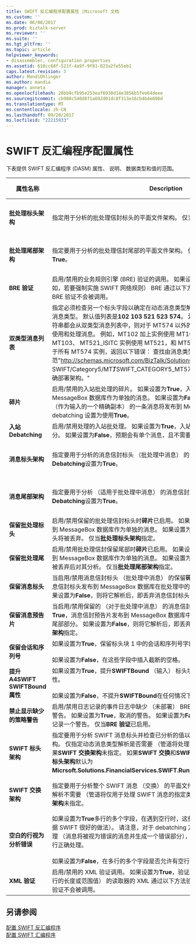 ```yaml
---
title: SWIFT 反汇编程序配置属性 |Microsoft 文档
ms.custom: ''
ms.date: 06/08/2017
ms.prod: biztalk-server
ms.reviewer: ''
ms.suite: ''
ms.tgt_pltfrm: ''
ms.topic: article
helpviewer_keywords:
- disassembler, configuration properties
ms.assetid: 610cc68f-521f-4a9f-9f81-823a2fe55eb1
caps.latest.revision: 3
author: MandiOhlinger
ms.author: mandia
manager: anneta
ms.openlocfilehash: 28bb9cfb95e253eaf6930d14e3856b5fee64deee
ms.sourcegitcommit: cb908c540d8f1a692d01dc8f313e16cb4b4e696d
ms.translationtype: MT
ms.contentlocale: zh-CN
ms.lasthandoff: 09/20/2017
ms.locfileid: "22215933"
---
```

# <a name="swift-disassembler-configuration-properties"></a>SWIFT 反汇编程序配置属性
下表提供 SWIFT 反汇编程序 (DASM) 属性、 说明、 数据类型和值的范围。  
  
|属性名称|Description|数据类型|值范围|  
|-------------------|-----------------|---------------|-----------------|  
|**批处理标头架构**|指定用于分析的批处理信封标头的平面文件架构。 仅当**入站 Debatching**设置为**True**。|字符串|无或任何已部署的架构名称|  
|**批处理尾部架构**|指定要用于分析的批处理信封尾部的平面文件架构。 仅当**入站 Debatching**设置为**True**。|字符串|无或任何已部署的架构名称|  
|**BRE 验证**|启用/禁用的业务规则引擎 (BRE) 验证的调用。 如果设置为**True**，针对已部署策略 （例如，若要强制实施 SWIFT 网络规则） BRE 通过以下方法验证消息。 如果设置为**False**，BRE 验证不会被调用。|Boolean|True、False|  
|**双类型消息列表**|指定必须检查另一个标头字段以确定在动态消息类型解析期间的消息的子类型的 SWIFT 消息类型。 默认值列表是**102 103 521 523 574**。 **注意：** 如果任何或所有消息类型字符串都会从双类型消息列表中，则对于 MT574 以外的所有消息，原始架构其业务规则使用和处理消息。 例如，MT102 加上实例使用 MT102、 MT103PLUS 实例使用 MT103、 MT521_ISITC 实例使用 MT521，和 MT523_ISITC 实例使用 MT523。 对于所有 MT574 实例，返回以下错误： 查找由消息类型的文档规范"http://schemas.microsoft.com/BizTalk/Solutions/FinancialServices/ SWIFT/Category5/MT&#574;SWIFT_CATEGORY5_MT574_Interchange"失败。 验证已正确部署架构。"|字符串|3 位数字的空格分隔的列表|  
|**碎片**|启用/禁用的入站批处理的碎片。 如果设置为**True**，入站批处理中的消息发布到 MessageBox 数据库作为单独的消息。 如果设置为**False**，整个的入站的批处理形式 （作为输入的一个精确副本） 的一条消息将发布到 MessageBox 数据库。 仅当入站 debatching 设置为使用**True**。|Boolean|True、False|  
|**入站 Debatching**|启用/禁用处理的入站批处理。 如果设置为**True**，入站的批处理预期会有且在处理期间拆分。 如果设置为**False**，预期会有单个消息，且不需要 debatching。|Boolean|True、False|  
|**消息标头架构**|指定要用于分析的消息信封标头 （批处理中消息） 的平面文件架构。 仅当**入站 Debatching**设置为**True**。|字符串|无或任何已部署的架构名称|  
|**消息尾部架构**|指定要用于分析 （适用于批处理中消息） 的消息信封尾部的平面文件架构。 仅当**入站 Debatching**设置为**True**。|字符串|无或任何已部署的架构名称|  
|**保留批处理标头**|启用/禁用保留的批处理信封标头时**碎片**已启用。 如果设置为**True**，批处理信封标头发布到 MessageBox 数据库作为单独的消息。 如果设置为**False**后对其分析, 的批处理信封标头将被丢弃。 仅当**批处理标头架构**指定。|Boolean|True、False|  
|**保留批处理尾**|启用/禁用批处理信封保留尾部时**碎片**已启用。 如果设置为**True**，批处理信封预告片发布到 MessageBox 数据库作为单独的消息。 如果设置为**False**，批处理信封尾中的内容将被丢弃后对其分析。 仅当**批处理尾部架构**指定。|Boolean|True、False|  
|**保留消息标头**|当启用/禁用消息信封标头 （批处理中消息） 的保留**碎片**已启用。 如果设置为**True**，消息信封标头发布到 MessageBox 数据库在批处理中的相应 SWIFT 消息的标头部分。 如果设置为**False**，则将它解析后，即丢弃消息信封标头。 仅当**消息标头架构**指定。|Boolean|True、False|  
|**保留消息预告片**|当启用/禁用保留的 （对于批处理中消息） 的消息信封预告片**碎片**已启用。 如果设置为**True**，消息信封预告片发布到 MessageBox 数据库中的批处理中的相应 SWIFT 消息的尾部部分。 如果设置为**False**，则将它解析后，即丢弃消息信封预告片。 仅当**消息尾部架构**指定。|Boolean|True、False|  
|**保留会话和序列号**|如果设置为**True**，保留标头块 1 中的会话和序列号字段中的任意字符字符串。<br /><br /> 如果设置为**False**，在这些字段中插入截断的空格。|Boolean|True、False|  
|**提升 A4SWIFT SWIFTBound 属性**|如果设置为**True**，提升**SWIFTBound** （输入） 标头块 2 将与此管道接收的消息的属性。<br /><br /> 如果设置为**False**，不提升**SWIFTBound**在任何情况下的属性。|Boolean|True、False|  
|**禁止显示缺少的策略警告**|启用/禁用日志记录的事件日志中缺少 （未部署） BRE 验证策略中的业务规则引擎 (BRE) 警告。 如果设置为**True**，取消的警告。 如果设置为**False**，每次找不到验证策略时，将记录一个警告。 仅当**BRE 验证**已启用。|Boolean|True、False|  
|**SWIFT 标头架构**|指定要用于分析 SWIFT 消息标头并检查已分析的值以便动态发现消息类型的平面文件架构。 仅指定动态消息类型解析是否需要 （管道将处理不同类型的 SWIFT 消息）。 指定如果**SWIFT 交换架构**未指定。 如果**SWIFT 交换**和**SWIFT 标头架构**是否未指定， **SWIFT 标头架构**默认为**Micrsoft.Solutions.FinancialServices.SWIFT.RuntimeSchemas.HeaderSchema**。|字符串|无或任何已部署的架构名称|  
|**SWIFT 交换架构**|指定要用于分析整个 SWIFT 消息 （交换） 的平面文件架构。 仅指定是否动态消息类型解析不需要 （管道将仅用于处理 SWIFT 消息的指定类型）。 如果必须指定**SWIFT 标头架构**未指定。|字符串|无或任何已部署的架构名称|  
|**空白的行视为分析错误**|如果设置为**True**多行的多个字段，在遇到空行时，这些标记为分析的错误 （空行不是根据 SWIFT 很好的做法）。 请注意，对于 debatching 方案，这些分析错误不要终止批处理 （消息将被视为错误的消息并生成一个错误部分），并且未出现错误批处理中的消息进行正确处理。<br /><br /> 如果设置为**False**，在多行的多个字段是否允许有空行。|Boolean|True、False|  
|**XML 验证**|启用/禁用的 XML 验证调用。 如果设置为**True**，验证根据架构约束 （例如，若要强制执行的长度或范围值） 的读取器的 XML 通过以下方法验证消息。 如果设置为**False**，XML 验证不会被调用。|Boolean|True、False|  
  
## <a name="see-also"></a>另请参阅  
 [配置 SWIFT 反汇编程序](../../adapters-and-accelerators/accelerator-swift/configuring-the-swift-disassembler.md)   
 [配置 SWIFT 汇编程序](../../adapters-and-accelerators/accelerator-swift/configuring-the-swift-assembler.md)